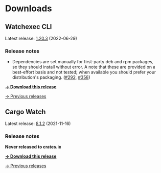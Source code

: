 # Downloads

## Watchexec CLI

Latest release: [1.20.3](./watchexec/1.20.3/index.md) (2022-06-29)

### Release notes

<ul dir="auto">
<li>Dependencies are set manually for first-party deb and rpm packages, so they should install without error. A note that these are provided on a best-effort basis and not tested; when available you should prefer your distribution's packaging. (<a class="issue-link js-issue-link" data-error-text="Failed to load title" data-id="1258178675" data-permission-text="Title is private" data-url="https://github.com/watchexec/watchexec/issues/292" data-hovercard-type="issue" data-hovercard-url="/watchexec/watchexec/issues/292/hovercard" href="https://github.com/watchexec/watchexec/issues/292">#292</a>, <a class="issue-link js-issue-link" data-error-text="Failed to load title" data-id="1288064819" data-permission-text="Title is private" data-url="https://github.com/watchexec/watchexec/issues/358" data-hovercard-type="pull_request" data-hovercard-url="/watchexec/watchexec/pull/358/hovercard" href="https://github.com/watchexec/watchexec/pull/358">#358</a>)</li>
</ul>

**[→ Download this release](./watchexec/1.20.3/index.md)**

[→ Previous releases](./watchexec/index.md)

## Cargo Watch

Latest release: [8.1.2](./cargo-watch/8.1.2/index.md) (2021-11-16)

### Release notes

<p dir="auto"><strong>Never released to crates.io</strong></p>

**[→ Download this release](./cargo-watch/8.1.2/index.md)**

[→ Previous releases](./cargo-watch/index.md)

